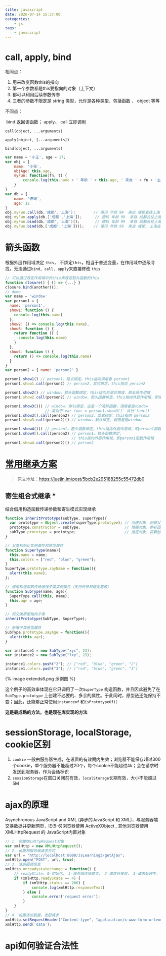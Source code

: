 ```yaml
---
title: javascript 
date: 2020-07-14 15:37:00
categories:
    - js
tags:
    - javascript
---
```


# call, apply, bind

相同点：

1. 用来改变函数this的指向
2. 第一个参数都是this要指向的对象（上下文）
3. 都可以利用后续参数传参
4. 三者的参数不限定是 string 类型，允许是各种类型，包括函数 、 object 等等

不同点：

​	bind 返回该函数； apply、 call 立即调用

`call(object, ...arguments)`

`apply(object, [...arguments])`

`bind(object, ...arguments)`

```javascript
var name = '小王', age = 17;
var obj = {
    name: '小张',
    objAge: this.age,
    myFun: function(fn, t) {
        console.log(this.name + ' 年龄 ' + this.age, ' 来自 ' + fn + '去往' + t)
    }
}
var db = {
    name: '德玛',
    age: 12
}
obj.myFun.call(db,'成都','上海')；　　　　 // 德玛 年龄 99  来自 成都去往上海
obj.myFun.apply(db,['成都','上海']);      // 德玛 年龄 99  来自 成都去往上海  
obj.myFun.bind(db,'成都','上海')();       // 德玛 年龄 99  来自 成都去往上海
obj.myFun.bind(db,['成都','上海'])();　　 // 德玛 年龄 99  来自 成都, 上海去往 undefined

```

# 箭头函数

根据外层作用域决定 `this`， 不绑定`this`，相当于普通变量，在作用域中逐级寻找，无法通过`bind, call, apply`来直接修改 `this`

```javascript
// 可以通过改变作用域中的this来改变箭头函数的this
function closure() { () => {...} }
closure.bind(another)();
// demo               
var name = 'window'
var person1 = {
  name: 'person1',
  show1: function () {
    console.log(this.name)
  },
  show2: () => console.log(this.name),
  show3: function () {
    return function () {
      console.log(this.name)
    }
  },
  show4: function () {
    return () => console.log(this.name)
  }
}
var person2 = { name: 'person2' }

person1.show1() // person1，隐式绑定，this指向调用者 person1 
person1.show1.call(person2) // person2，显式绑定，this指向 person2

person1.show2() // window，箭头函数绑定，this指向外层作用域，即全局作用域
person1.show2.call(person2) // window，箭头函数绑定，this指向外层作用域，即全局作用域

person1.show3()() // window，默认绑定，这是一个高阶函数，调用者是window
				  // 类似于`var func = person1.show3()` 执行`func()`
person1.show3().call(person2) // person2，显式绑定，this指向 person2
person1.show3.call(person2)() // window，默认绑定，调用者是window

person1.show4()() // person1，箭头函数绑定，this指向外层作用域，即person1函数作用域
person1.show4().call(person2) // person1，箭头函数绑定，
							  // this指向外层作用域，即person1函数作用域
person1.show4.call(person2)() // person2
```

# [常用继承方案](/blog/2020/07/16/继承/)

> 原文地址：https://juejin.im/post/5bcb2e295188255c55472db0

## 寄生组合式继承 *

结合借用构造函数传递参数和寄生模式实现继承

```javascript
function inheritPrototype(subType, superType){
  var prototype = Object.create(superType.prototype); // 创建对象，创建父类原型的一个副本
  prototype.constructor = subType;                    // 增强对象，弥补因重写原型而失去的默认的constructor 属性
  subType.prototype = prototype;                      // 指定对象，将新创建的对象赋值给子类的原型
}

// 父类初始化实例属性和原型属性
function SuperType(name){
  this.name = name;
  this.colors = ["red", "blue", "green"];
}
SuperType.prototype.sayName = function(){
  alert(this.name);
};

// 借用构造函数传递增强子类实例属性（支持传参和避免篡改）
function SubType(name, age){
  SuperType.call(this, name);
  this.age = age;
}

// 将父类原型指向子类
inheritPrototype(SubType, SuperType);

// 新增子类原型属性
SubType.prototype.sayAge = function(){
  alert(this.age);
}

var instance1 = new SubType("xyc", 23);
var instance2 = new SubType("lxy", 23);

instance1.colors.push("2"); // ["red", "blue", "green", "2"]
instance1.colors.push("3"); // ["red", "blue", "green", "3"]
```

{% image extends6.png 示例图 %}

这个例子的高效率体现在它只调用了一次`SuperType` 构造函数，并且因此避免了在`SubType.prototype` 上创建不必要的、多余的属性。于此同时，原型链还能保持不变；因此，还能够正常使用`instanceof` 和`isPrototypeOf()`

**这是最成熟的方法，也是现在库实现的方法**

# sessionStorage, localStorage, cookie区别

1. `cookie` 一般由服务器生成，在设置的有效期内生效；浏览器不能保存超过300个cookie，单个服务器不能超过20个，每个cookie不能超过4k；会在请求时发送到服务器，作为会话标识
2. `sessionStorage`在窗口关闭前有效，`localStorage`长期有效，大小不能超过5M

# ajax的原理

Asynchronous JavaScript and XML (异步的JavaScript 和 XML)，与服务器端交换数据并更新网页，IE(5-6)浏览器使用 ActiveXObject , 其他浏览器使用 XMLHttpRequest 的 JavaScript内置对象

```javascript
// 1. 创建XMLHttpRequest对象
var xmlHttp = new XMLHttpRequest();
// 2. 设置和服务端请求方式
var url = "http://localhost:8080/JsLearning3/getAjax";
xmlHttp.open("POST", url, true);
// 3. 注册回调信息
xmlHttp.onreadystatechange = function() {
    // readyState: 0-初始化， 1-服务端连接建立， 2-请求已接收， 3-请求处理中， 4-请求已完成
    if (xmlHttp.readyState == 4) {
        if (xmlHttp.status == 200) {
            console.log(xmlHttp.responseText)
        } else {
            console.error('request error');
        }
    }
}
// 4. 设置请求数据，发起请求
xmlHttp.setRequestHeader("Content-type", "application/x-www-form-urlencoded;charset=UTF-8");
xmlHttp.send('data');
```



# api如何验证合法性